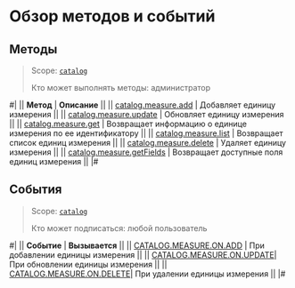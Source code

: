# Обзор методов и событий

## Методы

> Scope: [`catalog`](../../scopes/permissions.md)
>
> Кто может выполнять методы: администратор

#|
|| **Метод** | **Описание** ||
|| [catalog.measure.add](./catalog-measure-add.md) | Добавляет единицу измерения ||
|| [catalog.measure.update](./catalog-measure-update.md) | Обновляет единицу измерения ||
|| [catalog.measure.get](./catalog-measure-get.md) | Возвращает информацию о единице измерения по ее идентификатору ||
|| [catalog.measure.list](./catalog-measure-list.md) | Возвращает список единиц измерения ||
|| [catalog.measure.delete](./catalog-measure-delete.md) | Удаляет единицу измерения ||
|| [catalog.measure.getFields](./catalog-measure-get-fields.md) | Возвращает доступные поля единиц измерения ||
|#

## События

> Scope: [`catalog`](../../scopes/permissions.md)
>
> Кто может подписаться: любой пользователь

#|
|| **Событие** | **Вызывается** ||
|| [CATALOG.MEASURE.ON.ADD](../events/catalog-measure-on-add.md) | При добавлении единицы измерения ||
|| [CATALOG.MEASURE.ON.UPDATE](../events/catalog-measure-on-update.md)| При обновлении единицы измерения ||
|| [CATALOG.MEASURE.ON.DELETE](../events/catalog-measure-on-delete.md)| При удалении единицы измерения ||
|#
